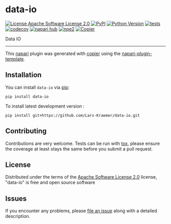 # data-io

[![License Apache Software License 2.0](https://img.shields.io/pypi/l/data-io.svg?color=green)](https://github.com/Lars-Kraemer/data-io/raw/main/LICENSE)
[![PyPI](https://img.shields.io/pypi/v/data-io.svg?color=green)](https://pypi.org/project/data-io)
[![Python Version](https://img.shields.io/pypi/pyversions/data-io.svg?color=green)](https://python.org)
[![tests](https://github.com/Lars-Kraemer/data-io/workflows/tests/badge.svg)](https://github.com/Lars-Kraemer/data-io/actions)
[![codecov](https://codecov.io/gh/Lars-Kraemer/data-io/branch/main/graph/badge.svg)](https://codecov.io/gh/Lars-Kraemer/data-io)
[![napari hub](https://img.shields.io/endpoint?url=https://api.napari-hub.org/shields/data-io)](https://napari-hub.org/plugins/data-io)
[![npe2](https://img.shields.io/badge/plugin-npe2-blue?link=https://napari.org/stable/plugins/index.html)](https://napari.org/stable/plugins/index.html)
[![Copier](https://img.shields.io/endpoint?url=https://raw.githubusercontent.com/copier-org/copier/master/img/badge/badge-grayscale-inverted-border-purple.json)](https://github.com/copier-org/copier)

Data IO

----------------------------------

This [napari] plugin was generated with [copier] using the [napari-plugin-template].

<!--
Don't miss the full getting started guide to set up your new package:
https://github.com/napari/napari-plugin-template#getting-started

and review the napari docs for plugin developers:
https://napari.org/stable/plugins/index.html
-->

## Installation

You can install `data-io` via [pip]:

    pip install data-io



To install latest development version :

    pip install git+https://github.com/Lars-Kraemer/data-io.git


## Contributing

Contributions are very welcome. Tests can be run with [tox], please ensure
the coverage at least stays the same before you submit a pull request.

## License

Distributed under the terms of the [Apache Software License 2.0] license,
"data-io" is free and open source software

## Issues

If you encounter any problems, please [file an issue] along with a detailed description.

[napari]: https://github.com/napari/napari
[copier]: https://copier.readthedocs.io/en/stable/
[@napari]: https://github.com/napari
[MIT]: http://opensource.org/licenses/MIT
[BSD-3]: http://opensource.org/licenses/BSD-3-Clause
[GNU GPL v3.0]: http://www.gnu.org/licenses/gpl-3.0.txt
[GNU LGPL v3.0]: http://www.gnu.org/licenses/lgpl-3.0.txt
[Apache Software License 2.0]: http://www.apache.org/licenses/LICENSE-2.0
[Mozilla Public License 2.0]: https://www.mozilla.org/media/MPL/2.0/index.txt
[napari-plugin-template]: https://github.com/napari/napari-plugin-template

[file an issue]: https://github.com/Lars-Kraemer/data-io/issues

[napari]: https://github.com/napari/napari
[tox]: https://tox.readthedocs.io/en/latest/
[pip]: https://pypi.org/project/pip/
[PyPI]: https://pypi.org/
